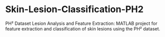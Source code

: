 # Skin-Lesion-Classification-PH2
PH² Dataset Lesion Analysis and Feature Extraction: MATLAB project for feature extraction and classification of skin lesions using the PH² dataset.
